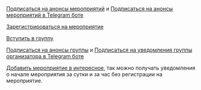 [Подписаться  на анонсы мероприятий](Подписаться%20%20на%20анонсы%20мероприятий.md) и [Подписаться на анонсы мероприятий в Telegram боте](Telegram%20бот/Подписаться%20на%20анонсы%20мероприятий%20в%20Telegram%20боте.md)

[Зарегистрироваться на мероприятие](Мероприятие/Зарегистрироваться%20на%20мероприятие.md)

[Вступить в группу](Группы/Вступить%20в%20группу.md)

[Подписаться на анонсы группы](Группы/Подписаться%20на%20анонсы%20группы.md) и [Подписаться на уведомления группы организатора в Telegram боте](Подписаться%20на%20уведомления%20группы%20организатора.md)

[Добавить мероприятие в интересное](Добавить%20мероприятие%20в%20интересное.md), так можно получать уведомления о начале мероприятия за сутки и за час без регистрации на мероприятие.